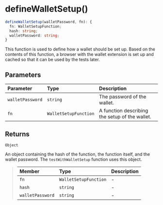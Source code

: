 # defineWalletSetup()

```ts
defineWalletSetup(walletPassword, fn): {
  fn: WalletSetupFunction;
  hash: string;
  walletPassword: string;
}
```

This function is used to define how a wallet should be set up.
Based on the contents of this function, a browser with the wallet extension is set up and cached so that it can be used by the tests later.

## Parameters

| Parameter | Type | Description |
| :------ | :------ | :------ |
| `walletPassword` | `string` | The password of the wallet. |
| `fn` | `WalletSetupFunction` | A function describing the setup of the wallet. |

## Returns

`Object`

An object containing the hash of the function, the function itself, and the wallet password. The `testWithWalletSetup` function uses this object.

> | Member | Type | Description |
> | :------ | :------ | :------ |
> | `fn` | `WalletSetupFunction` | - |
> | `hash` | `string` | - |
> | `walletPassword` | `string` | - |
>
